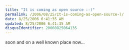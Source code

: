 ```yaml
---
title: "It is coming as open source :-)"
permalink: /2006/08/25/It-is-coming-as-open-source-)/
date: 8/25/2006 6:41:35 AM
updated: 8/25/2006 6:41:35 AM
disqusIdentifier: 20060825064135
---
```

soon and on a well known place now...
